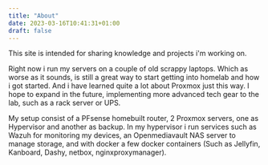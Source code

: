 ```yaml
---
title: "About"
date: 2023-03-16T10:41:31+01:00
draft: false
---
```


This site is intended for sharing knowledge and projects i'm working on.

Right now i run my servers on a couple of old scrappy laptops. Which as worse as it sounds, is still a great way to start getting into homelab and how i got started. And i have learned quite a lot about Proxmox just this way.
I hope to expand in the future, implementing more advanced tech gear to the lab, such as a rack server or UPS.

My setup consist of a PFsense homebuilt router, 2 Proxmox servers, one as Hypervisor and another as backup. In my hypervisor i run services such as Wazuh for monitoring my devices, an Openmediavault NAS server to manage storage, and with docker a few docker containers (Such as Jellyfin, Kanboard, Dashy, netbox, nginxproxymanager). 


